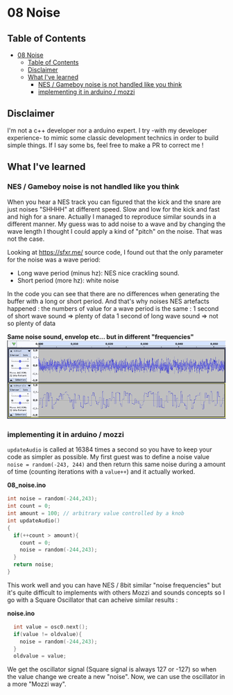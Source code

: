 # 08 Noise
## Table of Contents
- [08 Noise](#08-noise)
  - [Table of Contents](#table-of-contents)
  - [Disclaimer](#disclaimer)
  - [What I've learned](#what-ive-learned)
    - [NES / Gameboy noise is not handled like you think](#nes--gameboy-noise-is-not-handled-like-you-think)
    - [implementing it in arduino / mozzi](#implementing-it-in-arduino--mozzi)
   
## Disclaimer
I'm not a c++ developer nor a arduino expert. I try -with my developer experience- to mimic some classic development technics in order to build simple things. If I say some bs, feel free to make a PR to correct me ! 
## What I've learned

### NES / Gameboy noise is not handled like you think
When you hear a NES track you can figured that the kick and the snare are just noises "SHHHH" at different speed. Slow and low for the kick and fast and high for a snare. Actually I managed to reproduce similar sounds in a different manner.
My guess was to add noise to a wave and by changing the wave length I thought I could apply a kind of "pitch" on the noise. That was not the case.

Looking at https://sfxr.me/ source code, I found out that the only parameter for the noise was a wave period:

- Long wave period (minus hz): NES nice crackling sound.
- Short period (more hz): white noise

In the code you can see that there are no differences when generating the buffer with a long or short period. And that's why noises NES artefacts happened : the numbers of value for a wave period is the same : 
1 second of short wave sound => plenty of data
1 second of long wave sound => not so plenty of data

**Same noise sound, envelop etc... but in different "frequencies"**
![Same sound](../documentation/08_waves.png)

### implementing it in arduino / mozzi

```updateAudio``` is called at 16384 times a second so you have to keep your code as simpler as possible. My first guest was to define a noise value ```noise = random(-243, 244)``` and then return this same noise during a amount of time (counting iterations with a ```value++```) and it actually worked.

**08_noise.ino**
```cpp
int noise = random(-244,243);
int count = 0;
int amount = 100; // arbitrary value controlled by a knob
int updateAudio()
{
  if(++count > amount){
    count = 0;
    noise = random(-244,243);
  }
  return noise;
}
 ```
This work well and you can have NES / 8bit similar "noise frequencies" but it's quite difficult to implements with others Mozzi and sounds concepts so I go with a Square Oscillator that can acheive similar results :

**noise.ino**
```cpp
  int value = osc0.next();
  if(value != oldvalue){
    noise = random(-244,243);      
  }
  oldvalue = value;
```

We get the oscillator signal (Square signal is always 127 or -127) so when the value change we create a new "noise". Now, we can use the oscillator in a more "Mozzi way". 
